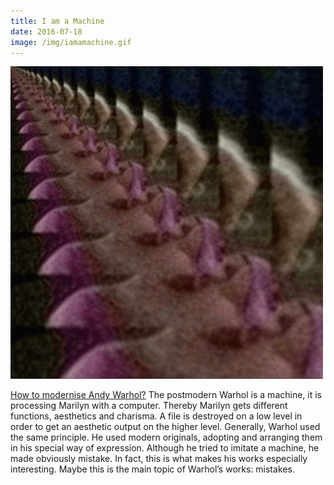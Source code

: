 ```yaml
---
title: I am a Machine
date: 2016-07-18
image: /img/iamamachine.gif
---
```


![Marilyn](/img/iamamachine.gif)

[How to modernise Andy Warhol?](https://marilyn.kenokeno.bingo/) The postmodern Warhol is a machine, it is processing Marilyn with a computer. Thereby Marilyn gets different functions, aesthetics and charisma.
A file is destroyed on a low level in order to get an aesthetic output on the higher level. Generally, Warhol used the same principle. He used modern originals, adopting and arranging them in his special way of expression. Although he tried to imitate a machine, he made obviously mistake. In fact, this is what makes his works especially interesting. Maybe this is the main topic of Warhol’s works: mistakes.

